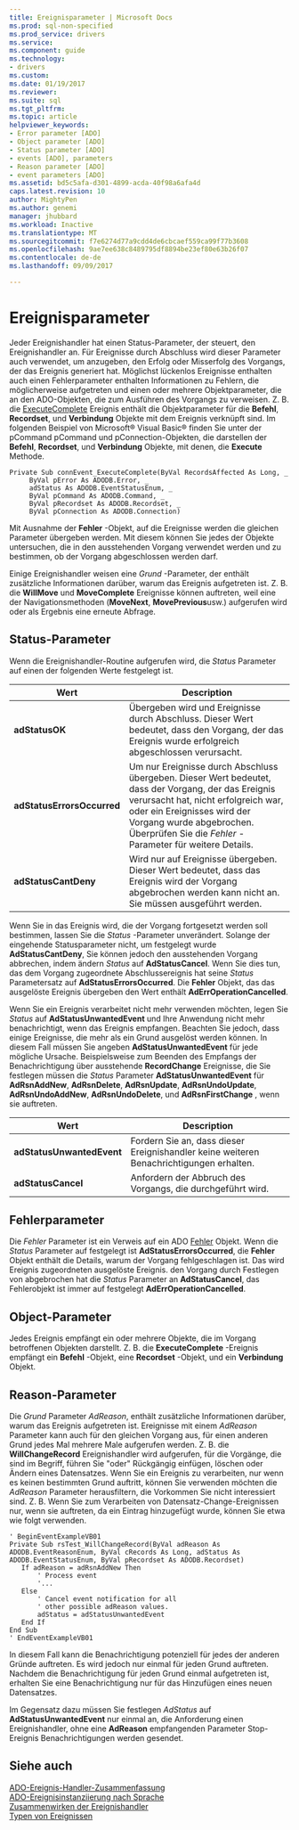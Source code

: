 ```yaml
---
title: Ereignisparameter | Microsoft Docs
ms.prod: sql-non-specified
ms.prod_service: drivers
ms.service: 
ms.component: guide
ms.technology:
- drivers
ms.custom: 
ms.date: 01/19/2017
ms.reviewer: 
ms.suite: sql
ms.tgt_pltfrm: 
ms.topic: article
helpviewer_keywords:
- Error parameter [ADO]
- Object parameter [ADO]
- Status parameter [ADO]
- events [ADO], parameters
- Reason parameter [ADO]
- event parameters [ADO]
ms.assetid: bd5c5afa-d301-4899-acda-40f98a6afa4d
caps.latest.revision: 10
author: MightyPen
ms.author: genemi
manager: jhubbard
ms.workload: Inactive
ms.translationtype: MT
ms.sourcegitcommit: f7e6274d77a9cdd4de6cbcaef559ca99f77b3608
ms.openlocfilehash: 9ae7ee638c8489795df8894be23ef80e63b26f07
ms.contentlocale: de-de
ms.lasthandoff: 09/09/2017

---
```

# <a name="event-parameters"></a>Ereignisparameter
Jeder Ereignishandler hat einen Status-Parameter, der steuert, den Ereignishandler an. Für Ereignisse durch Abschluss wird dieser Parameter auch verwendet, um anzugeben, den Erfolg oder Misserfolg des Vorgangs, der das Ereignis generiert hat. Möglichst lückenlos Ereignisse enthalten auch einen Fehlerparameter enthalten Informationen zu Fehlern, die möglicherweise aufgetreten und einen oder mehrere Objektparameter, die an den ADO-Objekten, die zum Ausführen des Vorgangs zu verweisen. Z. B. die [ExecuteComplete](../../../ado/reference/ado-api/executecomplete-event-ado.md) Ereignis enthält die Objektparameter für die **Befehl**, **Recordset**, und **Verbindung** Objekte mit dem Ereignis verknüpft sind. Im folgenden Beispiel von Microsoft® Visual Basic® finden Sie unter der pCommand pCommand und pConnection-Objekten, die darstellen der **Befehl**, **Recordset**, und **Verbindung** Objekte, mit denen, die **Execute** Methode.  
  
```  
Private Sub connEvent_ExecuteComplete(ByVal RecordsAffected As Long, _  
     ByVal pError As ADODB.Error, _  
     adStatus As ADODB.EventStatusEnum, _  
     ByVal pCommand As ADODB.Command, _  
     ByVal pRecordset As ADODB.Recordset, _  
     ByVal pConnection As ADODB.Connection)  
```  
  
 Mit Ausnahme der **Fehler** -Objekt, auf die Ereignisse werden die gleichen Parameter übergeben werden. Mit diesem können Sie jedes der Objekte untersuchen, die in den ausstehenden Vorgang verwendet werden und zu bestimmen, ob der Vorgang abgeschlossen werden darf.  
  
 Einige Ereignishandler weisen eine *Grund* -Parameter, der enthält zusätzliche Informationen darüber, warum das Ereignis aufgetreten ist. Z. B. die **WillMove** und **MoveComplete** Ereignisse können auftreten, weil eine der Navigationsmethoden (**MoveNext**, **MovePrevious**usw.) aufgerufen wird oder als Ergebnis eine erneute Abfrage.  
  
## <a name="status-parameter"></a>Status-Parameter  
 Wenn die Ereignishandler-Routine aufgerufen wird, die *Status* Parameter auf einen der folgenden Werte festgelegt ist.  
  
|Wert|Description|  
|-----------|-----------------|  
|**adStatusOK**|Übergeben wird und Ereignisse durch Abschluss. Dieser Wert bedeutet, dass den Vorgang, der das Ereignis wurde erfolgreich abgeschlossen verursacht.|  
|**adStatusErrorsOccurred**|Um nur Ereignisse durch Abschluss übergeben. Dieser Wert bedeutet, dass der Vorgang, der das Ereignis verursacht hat, nicht erfolgreich war, oder ein Ereignisses wird der Vorgang wurde abgebrochen. Überprüfen Sie die *Fehler* -Parameter für weitere Details.|  
|**adStatusCantDeny**|Wird nur auf Ereignisse übergeben. Dieser Wert bedeutet, dass das Ereignis wird der Vorgang abgebrochen werden kann nicht an. Sie müssen ausgeführt werden.|  
  
 Wenn Sie in das Ereignis wird, die der Vorgang fortgesetzt werden soll bestimmen, lassen Sie die *Status* -Parameter unverändert. Solange der eingehende Statusparameter nicht, um festgelegt wurde **AdStatusCantDeny**, Sie können jedoch den ausstehenden Vorgang abbrechen, indem ändern *Status* auf **AdStatusCancel**. Wenn Sie dies tun, das dem Vorgang zugeordnete Abschlussereignis hat seine *Status* Parametersatz auf **AdStatusErrorsOccurred**. Die **Fehler** Objekt, das das ausgelöste Ereignis übergeben den Wert enthält **AdErrOperationCancelled**.  
  
 Wenn Sie ein Ereignis verarbeitet nicht mehr verwenden möchten, legen Sie *Status* auf **AdStatusUnwantedEvent** und Ihre Anwendung nicht mehr benachrichtigt, wenn das Ereignis empfangen. Beachten Sie jedoch, dass einige Ereignisse, die mehr als ein Grund ausgelöst werden können. In diesem Fall müssen Sie angeben **AdStatusUnwantedEvent** für jede mögliche Ursache. Beispielsweise zum Beenden des Empfangs der Benachrichtigung über ausstehende **RecordChange** Ereignisse, die Sie festlegen müssen die *Status* Parameter **AdStatusUnwantedEvent** für  **AdRsnAddNew**, **AdRsnDelete**, **AdRsnUpdate**, **AdRsnUndoUpdate**, **AdRsnUndoAddNew**, **AdRsnUndoDelete**, und **AdRsnFirstChange** , wenn sie auftreten.  
  
|Wert|Description|  
|-----------|-----------------|  
|**adStatusUnwantedEvent**|Fordern Sie an, dass dieser Ereignishandler keine weiteren Benachrichtigungen erhalten.|  
|**adStatusCancel**|Anfordern der Abbruch des Vorgangs, die durchgeführt wird.|  
  
## <a name="error-parameter"></a>Fehlerparameter  
 Die *Fehler* Parameter ist ein Verweis auf ein ADO [Fehler](../../../ado/reference/ado-api/error-object.md) Objekt. Wenn die *Status* Parameter auf festgelegt ist **AdStatusErrorsOccurred**, die **Fehler** Objekt enthält die Details, warum der Vorgang fehlgeschlagen ist. Das wird Ereignis zugeordneten ausgelöste Ereignis. den Vorgang durch Festlegen von abgebrochen hat die *Status* Parameter an **AdStatusCancel**, das Fehlerobjekt ist immer auf festgelegt  **AdErrOperationCancelled**.  
  
## <a name="object-parameter"></a>Object-Parameter  
 Jedes Ereignis empfängt ein oder mehrere Objekte, die im Vorgang betroffenen Objekten darstellt. Z. B. die **ExecuteComplete** -Ereignis empfängt ein **Befehl** -Objekt, eine **Recordset** -Objekt, und ein **Verbindung** Objekt.  
  
## <a name="reason-parameter"></a>Reason-Parameter  
 Die *Grund* Parameter *AdReason*, enthält zusätzliche Informationen darüber, warum das Ereignis aufgetreten ist. Ereignisse mit einem *AdReason* Parameter kann auch für den gleichen Vorgang aus, für einen anderen Grund jedes Mal mehrere Male aufgerufen werden. Z. B. die **WillChangeRecord** Ereignishandler wird aufgerufen, für die Vorgänge, die sind im Begriff, führen Sie "oder" Rückgängig einfügen, löschen oder Ändern eines Datensatzes. Wenn Sie ein Ereignis zu verarbeiten, nur wenn es keinen bestimmten Grund auftritt, können Sie verwenden möchten die *AdReason* Parameter herausfiltern, die Vorkommen Sie nicht interessiert sind. Z. B. Wenn Sie zum Verarbeiten von Datensatz-Change-Ereignissen nur, wenn sie auftreten, da ein Eintrag hinzugefügt wurde, können Sie etwa wie folgt verwenden.  
  
```  
' BeginEventExampleVB01  
Private Sub rsTest_WillChangeRecord(ByVal adReason As ADODB.EventReasonEnum, ByVal cRecords As Long, adStatus As ADODB.EventStatusEnum, ByVal pRecordset As ADODB.Recordset)  
   If adReason = adRsnAddNew Then  
       ' Process event  
       '...  
   Else  
       ' Cancel event notification for all  
       ' other possible adReason values.  
       adStatus = adStatusUnwantedEvent  
   End If  
End Sub  
' EndEventExampleVB01  
```  
  
 In diesem Fall kann die Benachrichtigung potenziell für jedes der anderen Gründe auftreten. Es wird jedoch nur einmal für jeden Grund auftreten. Nachdem die Benachrichtigung für jeden Grund einmal aufgetreten ist, erhalten Sie eine Benachrichtigung nur für das Hinzufügen eines neuen Datensatzes.  
  
 Im Gegensatz dazu müssen Sie festlegen *AdStatus* auf **AdStatusUnwantedEvent** nur einmal an, die Anforderung einen Ereignishandler, ohne eine **AdReason** empfangenden Parameter Stop-Ereignis Benachrichtigungen werden gesendet.  
  
## <a name="see-also"></a>Siehe auch  
 [ADO-Ereignis-Handler-Zusammenfassung](../../../ado/guide/data/ado-event-handler-summary.md)   
 [ADO-Ereignisinstanziierung nach Sprache](../../../ado/guide/data/ado-event-instantiation-by-language.md)   
 [Zusammenwirken der Ereignishandler](../../../ado/guide/data/how-event-handlers-work-together.md)   
 [Typen von Ereignissen](../../../ado/guide/data/types-of-events.md)


